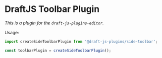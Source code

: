 # DraftJS Toolbar Plugin

_This is a plugin for the `draft-js-plugins-editor`._

Usage:

```js
import createSideToolbarPlugin from '@draft-js-plugins/side-toolbar';

const toolbarPlugin = createSideToolbarPlugin();
```
